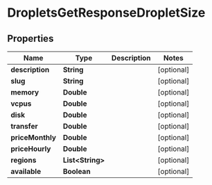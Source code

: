 

# DropletsGetResponseDropletSize


## Properties

| Name | Type | Description | Notes |
|------------ | ------------- | ------------- | -------------|
|**description** | **String** |  |  [optional] |
|**slug** | **String** |  |  [optional] |
|**memory** | **Double** |  |  [optional] |
|**vcpus** | **Double** |  |  [optional] |
|**disk** | **Double** |  |  [optional] |
|**transfer** | **Double** |  |  [optional] |
|**priceMonthly** | **Double** |  |  [optional] |
|**priceHourly** | **Double** |  |  [optional] |
|**regions** | **List&lt;String&gt;** |  |  [optional] |
|**available** | **Boolean** |  |  [optional] |



